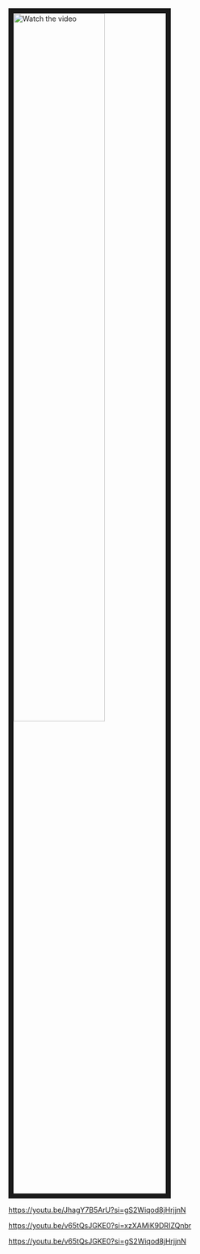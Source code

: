 
<a href="http://www.youtube.com/watch?feature=player_embedded&v=JhagY7B5ArU" target="_blank">
 <img src="http://img.youtube.com/vi/JhagY7B5ArU/mqdefault.jpg" alt="Watch the video" width="60%" border="10" />

 
https://youtu.be/JhagY7B5ArU?si=gS2Wiqod8jHrjjnN


 https://youtu.be/v65tQsJGKE0?si=xzXAMiK9DRIZQnbr

https://youtu.be/v65tQsJGKE0?si=gS2Wiqod8jHrjjnN
